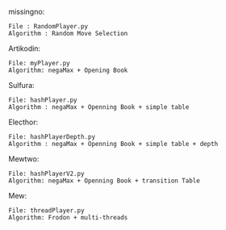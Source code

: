 missingno:
    
    File : RandomPlayer.py
    Algorithm : Random Move Selection

Artikodin:

    File: myPlayer.py
    Algorithm: negaMax + Opening Book

Sulfura:

    File: hashPlayer.py
    Algorithm : negaMax + Openning Book + simple table

Electhor:

    File: hashPlayerDepth.py
    Algorithm : negaMax + Openning Book + simple table + depth 

Mewtwo:

    File: hashPlayerV2.py
    Algorithm: negaMax + Openning Book + transition Table

Mew:
    
    File: threadPlayer.py
    Algorithm: Frodon + multi-threads